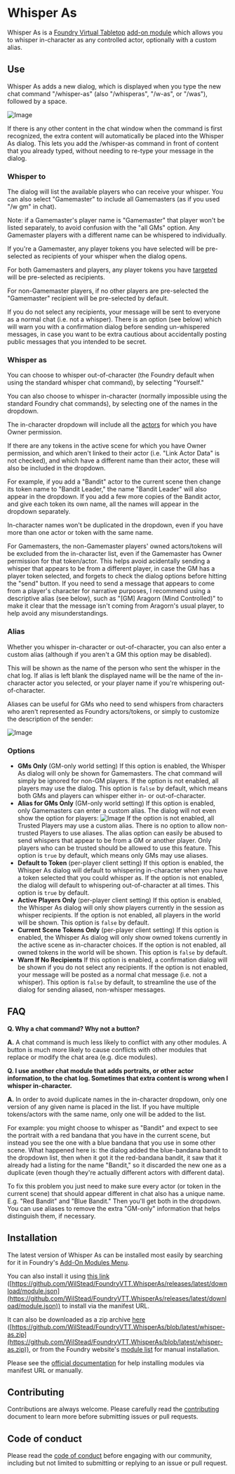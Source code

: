 Whisper As
==

Whisper As is a [Foundry Virtual Tabletop](https://foundryvtt.com/) [add-on module](https://foundryvtt.com/article/modules/) which allows you to whisper in-character as any controlled actor, optionally with a custom alias.

## Use

Whisper As adds a new dialog, which is displayed when you type the new chat command "/whisper-as" (also "/whisperas", "/w-as", or "/was"), followed by a space.

![Image](docs/dm.png)

If there is any other content in the chat window when the command is first recognized, the extra content will automatically be placed into the Whisper As dialog. This lets you add the /whisper-as command in front of content that you already typed, without needing to re-type your message in the dialog.

### Whisper to

The dialog will list the available players who can receive your whisper. You can also select "Gamemaster" to include all Gamemasters (as if you used "/w gm" in chat).

Note: if a Gamemaster's player name is "Gamemaster" that player won't be listed separately, to avoid confusion with the "all GMs" option. Any Gamemaster players with a different name can be whispered to individually.

If you're a Gamemaster, any player tokens you have selected will be pre-selected as recipients of your whisper when the dialog opens.

For both Gamemasters and players, any player tokens you have [targeted](https://foundryvtt.com/article/tokens/) will be pre-selected as recipients.

For non-Gamemaster players, if no other players are pre-selected the "Gamemaster" recipient will be pre-selected by default.

If you do not select any recipients, your message will be sent to everyone as a normal chat (i.e. not a whisper). There is an option (see below) which will warn you with a confirmation dialog before sending un-whispered messages, in case you want to be extra cautious about accidentally posting public messages that you intended to be secret.

### Whisper as

You can choose to whisper out-of-character (the Foundry default when using the standard whisper chat command), by selecting "Yourself."

You can also choose to whisper in-character (normally impossible using the standard Foundry chat commands), by selecting one of the names in the dropdown.

The in-character dropdown will include all the [actors](https://foundryvtt.com/article/actors/) for which you have Owner permission.

If there are any tokens in the active scene for which you have Owner permission, and which aren't linked to their actor (i.e. "Link Actor Data" is not checked), and which have a different name than their actor, these will also be included in the dropdown.

For example, if you add a "Bandit" actor to the current scene then change its token name to "Bandit Leader," the name "Bandit Leader" will also appear in the dropdown. If you add a few more copies of the Bandit actor, and give each token its own name, all the names will appear in the dropdown separately.

In-character names won't be duplicated in the dropdown, even if you have more than one actor or token with the same name.

For Gamemasters, the non-Gamemaster players' owned actors/tokens will be excluded from the in-character list, even if the Gamemaster has Owner permission for that token/actor. This helps avoid acidentally sending a whisper that appears to be from a different player, in case the GM has a player token selected, and forgets to check the dialog options before hitting the "send" button. If you need to send a message that appears to come from a player's character for narrative purposes, I recommend using a descriptive alias (see below), such as "\[GM] Aragorn (Mind Controlled)" to make it clear that the message isn't coming from Aragorn's usual player, to help avoid any misunderstandings.

### Alias

Whether you whisper in-character or out-of-character, you can also enter a custom alias (although if you aren't a GM this option may be disabled).

This will be shown as the name of the person who sent the whisper in the chat log. If alias is left blank the displayed name will be the name of the in-character actor you selected, or your player name if you're whispering out-of-character.

Aliases can be useful for GMs who need to send whispers from characters who aren't represented as Foundry actors/tokens, or simply to customize the description of the sender:

![Image](docs/example.png)

### Options

- **GMs Only** (GM-only world setting)
  If this option is enabled, the Whisper As dialog will only be shown for Gamemasters. The chat command will simply be ignored for non-GM players.
  If the option is not enabled, all players may use the dialog.
  This option is `false` by default, which means both GMs and players can whisper either in- or out-of-character.
- **Alias for GMs Only** (GM-only world setting)
  If this option is enabled, only Gamemasters can enter a custom alias. The dialog will not even show the option for players:
  ![Image](docs/player.png)
  If the option is not enabled, all Trusted Players may use a custom alias. There is no option to allow non-trusted Players to use aliases. The alias option can easily be abused to send whispers that appear to be from a GM or another player. Only players who can be trusted should be allowed to use this feature.
  This option is `true` by default, which means only GMs may use aliases.
- **Default to Token** (per-player client setting)
  If this option is enabled, the Whisper As dialog will default to whispering in-character when you have a token selected that you could whisper as.
  If the option is not enabled, the dialog will default to whispering out-of-character at all times.
  This option is `true` by default.
- **Active Players Only** (per-player client setting)
  If this option is enabled, the Whisper As dialog will only show players currently in the session as whisper recipients.
  If the option is not enabled, all players in the world will be shown.
  This option is `false` by default.
- **Current Scene Tokens Only** (per-player client setting)
  If this option is enabled, the Whisper As dialog will only show owned tokens currently in the active scene as in-character choices.
  If the option is not enabled, all owned tokens in the world will be shown.
  This option is `false` by default.
- **Warn If No Recipients**
  If this option is enabled, a confirmation dialog will be shown if you do not select any recipients.
  If the option is not enabled, your message will be posted as a normal chat message (i.e. not a whisper).
  This option is `false` by default, to streamline the use of the dialog for sending aliased, non-whisper messages.

## FAQ

**Q. Why a chat command? Why not a button?**

**A.** A chat command is much less likely to conflict with any other modules. A button is much more likely to cause conflicts with other modules that replace or modify the chat area (e.g. dice modules).

**Q. I use another chat module that adds portraits, or other actor information, to the chat log. Sometimes that extra content is wrong when I whisper in-character.**

**A.** In order to avoid duplicate names in the in-character dropdown, only one version of any given name is placed in the list. If you have multiple tokens/actors with the same name, only one will be added to the list.

For example: you might choose to whisper as "Bandit" and expect to see the portrait with a red bandana that you have in the current scene, but instead you see the one with a blue bandana that you use in some other scene. What happened here is: the dialog added the blue-bandana bandit to the dropdown list, then when it got it the red-bandana bandit, it saw that it already had a listing for the name "Bandit," so it discarded the new one as a duplicate (even though they're actually different actors with different data).

To fix this problem you just need to make sure every actor (or token in the current scene) that should appear different in chat also has a unique name. E.g. "Red Bandit" and "Blue Bandit." Then you'll get both in the dropdown. You can use aliases to remove the extra "GM-only" information that helps distinguish them, if necessary.

## Installation

The latest version of Whisper As can be installed most easily by searching for it in Foundry's [Add-On Modules Menu](https://foundryvtt.com/article/modules/).

You can also install it using [this link](https://github.com/WilStead/FoundryVTT.WhisperAs/releases/latest/download/module.json) ([https://github.com/WilStead/FoundryVTT.WhisperAs/releases/latest/download/module.json](https://github.com/WilStead/FoundryVTT.WhisperAs/releases/latest/download/module.json)) to install via the manifest URL.

It can also be downloaded as a zip archive [here](https://raw.githubusercontent.com/WilStead/FoundryVTT.WhisperAs/latest/whisper-as.zip) ([https://github.com/WilStead/FoundryVTT.WhisperAs/blob/latest/whisper-as.zip](https://github.com/WilStead/FoundryVTT.WhisperAs/blob/latest/whisper-as.zip)), or from the Foundry website's [module list](https://foundryvtt.com/packages/modules) for manual installation.

Please see the [official documentation](https://foundryvtt.com/article/modules/) for help installing modules via manifest URL or manually.

## Contributing

Contributions are always welcome. Please carefully read the [contributing](docs/CONTRIBUTING.md) document to learn more before submitting issues or pull requests.

## Code of conduct

Please read the [code of conduct](docs/CODE_OF_CONDUCT.md) before engaging with our community, including but not limited to submitting or replying to an issue or pull request.